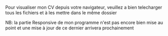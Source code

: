 Pour visualiser mon CV depuis votre navigateur, veuillez a bien telecharger tous les fichiers et à les mettre dans le même dossier

NB: la partie Responsive de mon programme n'est pas encore bien mise au point et une mise à jour de ce dernier arrivera prochainement
